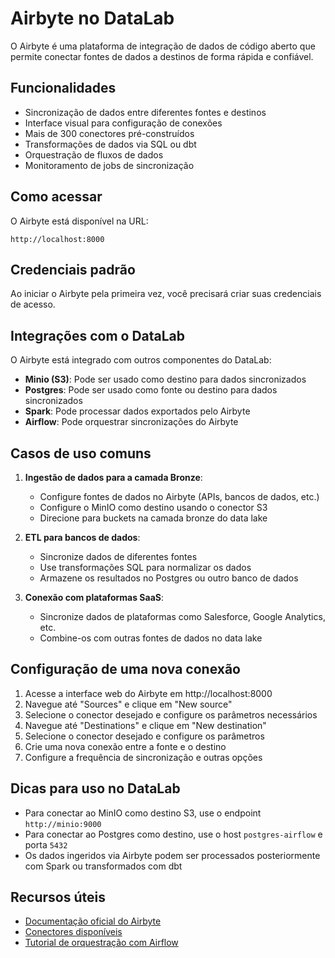 # Airbyte no DataLab

O Airbyte é uma plataforma de integração de dados de código aberto que permite conectar fontes de dados a destinos de forma rápida e confiável.

## Funcionalidades

- Sincronização de dados entre diferentes fontes e destinos
- Interface visual para configuração de conexões 
- Mais de 300 conectores pré-construídos
- Transformações de dados via SQL ou dbt
- Orquestração de fluxos de dados
- Monitoramento de jobs de sincronização

## Como acessar

O Airbyte está disponível na URL:
```
http://localhost:8000
```

## Credenciais padrão

Ao iniciar o Airbyte pela primeira vez, você precisará criar suas credenciais de acesso.

## Integrações com o DataLab

O Airbyte está integrado com outros componentes do DataLab:

- **Minio (S3)**: Pode ser usado como destino para dados sincronizados
- **Postgres**: Pode ser usado como fonte ou destino para dados sincronizados
- **Spark**: Pode processar dados exportados pelo Airbyte
- **Airflow**: Pode orquestrar sincronizações do Airbyte

## Casos de uso comuns

1. **Ingestão de dados para a camada Bronze**:
   - Configure fontes de dados no Airbyte (APIs, bancos de dados, etc.)
   - Configure o MinIO como destino usando o conector S3
   - Direcione para buckets na camada bronze do data lake

2. **ETL para bancos de dados**:
   - Sincronize dados de diferentes fontes
   - Use transformações SQL para normalizar os dados
   - Armazene os resultados no Postgres ou outro banco de dados

3. **Conexão com plataformas SaaS**:
   - Sincronize dados de plataformas como Salesforce, Google Analytics, etc.
   - Combine-os com outras fontes de dados no data lake

## Configuração de uma nova conexão

1. Acesse a interface web do Airbyte em http://localhost:8000
2. Navegue até "Sources" e clique em "New source"
3. Selecione o conector desejado e configure os parâmetros necessários
4. Navegue até "Destinations" e clique em "New destination"
5. Selecione o conector desejado e configure os parâmetros
6. Crie uma nova conexão entre a fonte e o destino
7. Configure a frequência de sincronização e outras opções

## Dicas para uso no DataLab

- Para conectar ao MinIO como destino S3, use o endpoint `http://minio:9000`
- Para conectar ao Postgres como destino, use o host `postgres-airflow` e porta `5432`
- Os dados ingeridos via Airbyte podem ser processados posteriormente com Spark ou transformados com dbt

## Recursos úteis

- [Documentação oficial do Airbyte](https://docs.airbyte.com/)
- [Conectores disponíveis](https://docs.airbyte.com/integrations/)
- [Tutorial de orquestração com Airflow](https://airbyte.com/tutorials/airflow-airbyte)